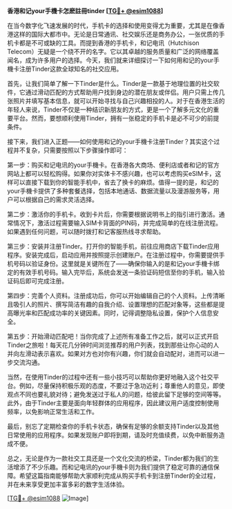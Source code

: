 **香港和记your手機卡怎麽註冊tinder [[TG💪+ @esim1088](https://t.me/s/esim1088)]**

在当今数字化飞速发展的时代，手机卡的选择和使用变得尤为重要，尤其是在像香港这样的国际大都市中。无论是日常通讯、社交娱乐还是商务办公，一张优质的手机卡都是不可或缺的工具。而提到香港的手机卡，和记电讯（Hutchison Telecom）无疑是一个绕不开的名字。它以其卓越的服务质量和广泛的网络覆盖闻名，成为许多用户的选择。今天，我们就来详细探讨一下如何用和记的your手機卡注册Tinder这款全球知名的社交应用。

首先，让我们简单了解一下Tinder是什么。Tinder是一款基于地理位置的社交软件，它通过滑动匹配的方式帮助用户找到身边的潜在朋友或伴侣。用户只需上传几张照片并填写基本信息，就可以开始寻找与自己兴趣相投的人。对于在香港生活的年轻人来说，Tinder不仅是一种结识新朋友的方式，更是一个了解多元文化的重要平台。然而，要想顺利使用Tinder，拥有一张稳定的手机卡是必不可少的前提条件。

接下来，我们进入正题——如何使用和记的your手機卡注册Tinder？其实这个过程并不复杂，只需要按照以下步骤操作即可：

第一步：购买和记电讯的your手機卡。在香港各大商场、便利店或者和记的官方网站上都可以轻松购得。如果你对实体卡不感兴趣，也可以考虑购买eSIM卡，这样可以直接下载到你的智能手机中，省去了换卡的麻烦。值得一提的是，和记的your手機卡提供了多种套餐选择，包括本地通话、数据流量以及漫游服务等，用户可以根据自己的需求灵活选择。

第二步：激活你的手机卡。收到卡片后，你需要根据说明书上的指引进行激活。通常情况下，激活过程需要输入SIM卡背面的PIN码，并完成简单的在线注册流程。如果遇到任何问题，可以随时拨打和记客服热线寻求帮助。

第三步：安装并注册Tinder。打开你的智能手机，前往应用商店下载Tinder应用程序。安装完成后，启动应用并按照提示创建账户。在注册过程中，你需要提供手机号码以验证身份。这里就是关键所在了——确保你输入的是和记your手機卡绑定的有效手机号码。输入完毕后，系统会发送一条验证码短信至你的手机，输入验证码后即可完成注册。

第四步：完善个人资料。注册成功后，你可以开始编辑自己的个人资料。上传清晰且吸引人的照片、撰写简洁有趣的自我介绍、设置理想的匹配对象等，这些都是提高曝光率和匹配成功率的关键因素。同时，记得调整隐私设置，保护个人信息安全。

第五步：开始滑动匹配吧！当你完成了上述所有准备工作之后，就可以正式开启Tinder之旅啦！每天花几分钟时间浏览推荐的用户列表，找到那些让你心动的人并向左滑动表示喜欢。如果对方也对你有兴趣，你们就会自动配对，进而可以进一步交流沟通。

当然，在使用Tinder的过程中还有一些小技巧可以帮助你更好地融入这个社交平台。例如，尽量保持积极乐观的态度，不要过于急功近利；尊重他人的意见，即使观点不同也要礼貌对待；避免发送过于私人的问题，给彼此留下足够的空间等等。此外，由于Tinder主要是面向年轻群体的应用程序，因此建议用户适度控制使用频率，以免影响正常生活和工作。

最后，别忘了定期检查你的手机卡状态，确保有足够的余额支持Tinder以及其他日常使用的应用程序。如果发现账户即将到期，请及时充值续费，以免中断服务造成不便。

总之，无论是作为一款社交工具还是一个文化交流的桥梁，Tinder都为我们的生活增添了不少乐趣。而和记电讯的your手機卡则为我们提供了稳定可靠的通信保障。希望这篇指南能够帮助大家顺利完成从购买手机卡到注册Tinder的全过程，并在未来享受更加丰富多彩的数字生活体验。

[[TG💪+ @esim1088](https://t.me/s/esim1088) ![Image](https://i.postimg.cc/4NQfJmqS/Snipaste-2025-05-13-00-14-12.png)]